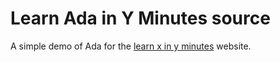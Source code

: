 # Learn Ada in Y Minutes source

A simple demo of Ada for the [learn x in y minutes](https://learnxinyminutes.com) website.
